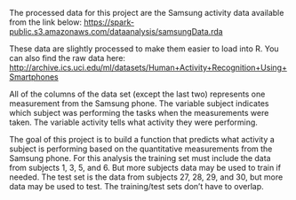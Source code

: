 The processed data for this project are the Samsung activity data available from the link below:
https://spark-public.s3.amazonaws.com/dataanalysis/samsungData.rda

These data are slightly processed to make them easier to load into R. 
You can also find the raw data here: 
http://archive.ics.uci.edu/ml/datasets/Human+Activity+Recognition+Using+Smartphones

All of the columns of the data set (except the last two) represents one measurement from the Samsung phone. The variable subject indicates which subject was performing the tasks when the measurements were taken. The variable activity tells what activity they were performing.

The goal of this project is to build a function that predicts what activity a subject is performing based on the quantitative measurements from the Samsung phone. For this analysis the training set must include the data from subjects 1, 3, 5, and 6.  But more subjects data may be used to train if needed. The test set is the data from subjects 27, 28, 29, and 30, but more data may be used to test. The training/test sets don’t have to overlap.